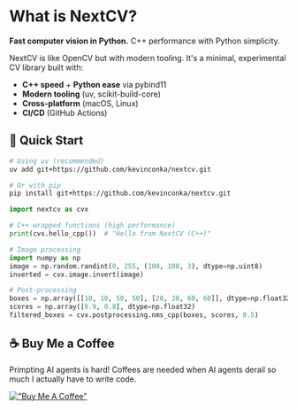 # What is NextCV?

**Fast computer vision in Python.** C++ performance with Python simplicity.

NextCV is like OpenCV but with modern tooling. It's a minimal, experimental CV library built with:

- **C++ speed** + **Python ease** via pybind11
- **Modern tooling** (uv, scikit-build-core)
- **Cross-platform** (macOS, Linux)
- **CI/CD** (GitHub Actions)

## 🚀 Quick Start

```bash
# Using uv (recommended)
uv add git+https://github.com/kevinconka/nextcv.git

# Or with pip
pip install git+https://github.com/kevinconka/nextcv.git
```

```python
import nextcv as cvx

# C++ wrapped functions (high performance)
print(cvx.hello_cpp())  # "Hello from NextCV (C++)"

# Image processing
import numpy as np
image = np.random.randint(0, 255, (100, 100, 3), dtype=np.uint8)
inverted = cvx.image.invert(image)

# Post-processing
boxes = np.array([[10, 10, 50, 50], [20, 20, 60, 60]], dtype=np.float32)
scores = np.array([0.9, 0.8], dtype=np.float32)
filtered_boxes = cvx.postprocessing.nms_cpp(boxes, scores, 0.5)
```

## ☕️ Buy Me a Coffee

Primpting AI agents is hard! Coffees are needed when AI agents derail so much I actually have to write code.

[!["Buy Me A Coffee"](https://www.buymeacoffee.com/assets/img/custom_images/orange_img.png)](https://www.buymeacoffee.com/kevinconka)
